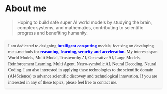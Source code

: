 # About me #

> Hoping to build safe super AI world models by studying the brain, complex systems, and mathematics, contributing to scientific progress and benefiting humanity.
<div style="background-color: #F8F8F8; color: #333; font-family: 'Times New Roman', Tahoma, Geneva, Verdana, sans-serif; padding: 10px; border-radius: 4px; box-shadow: 0 2px 4px rgba(0,0,0,0.1); line-height: 1.4; margin-top: 10px;">I am dedicated to designing <b style='color:blue'>intelligent computing</b> models, focusing on developing meta-methods for <b style='color: blue'>reasoning, learning, security and acceleration.</b> My interests span World Models, Multi Modal, Trustworthy AI, Generative AI, Large Models, Reinforcement Learning, Multi Agent, Neuro-symbolic AI, Neural Decoding, Neural Coding. I am also interested in applying these technologies to the scientific domain (AI4Science) to advance scientific discovery and technological innovation. If you are interested in any of these topics, please feel free to contact me. </div>  

# 

<!--
**AbnerAI/AbnerAI** is a ✨ _special_ ✨ repository because its `README.md` (this file) appears on your GitHub profile.

Here are some ideas to get you started:

- 🔭 I’m currently working on ...
- 🌱 I’m currently learning ...
- 👯 I’m looking to collaborate on ...
- 🤔 I’m looking for help with ...
- 💬 Ask me about ...
- 📫 How to reach me: ...
- 😄 Pronouns: ...
- ⚡ Fun fact: ...
-->
